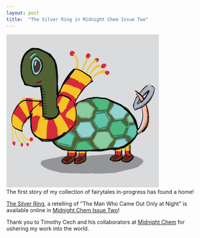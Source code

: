 ```yaml
---
layout: post
title:  "The Silver Ring in Midnight Chem Issue Two"
---
```


<div style="display:inline-block;vertical-align:top;">
  <img src="/images/silver_ring.jpeg" width="400em" alt="cartoon turtle wearing red and yellow scarf" /> 
</div>
<div style="display:inline-block;vertical-align:top;">
<div style="display:inline-block;">
  The first story of my collection of fairytales in-progress has found a home!

  <a href="https://www.midnightchem.org/no-2/the-silver-ring">The Silver Ring</a>, a retelling of "The Man Who Came Out Only at Night" is available online in <a href="https://www.midnightchem.org/no-2">Midnight Chem Issue Two</a>! 

Thank you to Timothy Cech and his collaborators at <a href="https://www.midnightchem.org/">Midnight Chem</a> for ushering my work into the world.
</div>
